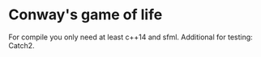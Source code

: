 # Conway's game of life

For compile you only need at least c++14 and sfml. Additional for testing: Catch2.

